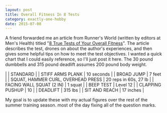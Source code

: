 ```yaml
---
layout: post
title: Overall Fitness In 8 Tests
category: exactly-one-hobby
date: 2015-07-08
---
```


A friend forwarded me an article from Runner's World (written by editors at Men's Health) titled "[8 True Tests of Your Overall Fitness](http://www.runnersworld.com/workouts/8-true-tests-of-your-overall-fitness)". The article describes the test, drones on about the author's experiences, and then gives some helpful tips on how to meet the test objectives. I wanted a quick chart that I could easily reference, so I'll just post it here. The 30 pound dumbbells and 315 pound deadlift assumes 200 pound body weight.

| | STANDARD |
| STIFF ARMS PLANK | 10 seconds |
| BROAD JUMP | 7 feet |
| SQUAT, HAMMER CURL, OVERHEAD PRESS | 20 reps in 60s, 27 lb |
| FACING WALL SQUAT (2 IN) | 1 squat |
| BEEP TEST | Level 12 |
| CLAPPING PUSHUP | 10 |
| DEADLIFT | 315 lbs |
| SIT AND REACH | 17 inches |

My goal is to update these with my actual figures over the rest of the summer training season. most of the day fixing all of the question marks.